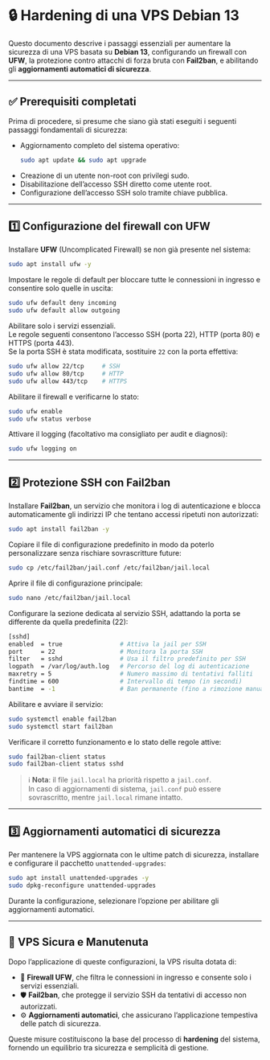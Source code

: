 # 🔒 Hardening di una VPS Debian 13

Questo documento descrive i passaggi essenziali per aumentare la sicurezza di una VPS basata su **Debian 13**, configurando un firewall con **UFW**, la protezione contro attacchi di forza bruta con **Fail2ban**, e abilitando gli **aggiornamenti automatici di sicurezza**.

---

## ✅ Prerequisiti completati
Prima di procedere, si presume che siano già stati eseguiti i seguenti passaggi fondamentali di sicurezza:

- Aggiornamento completo del sistema operativo:  
  ```bash
  sudo apt update && sudo apt upgrade
  ```
- Creazione di un utente non-root con privilegi sudo.  
- Disabilitazione dell’accesso SSH diretto come utente root.  
- Configurazione dell’accesso SSH solo tramite chiave pubblica.  

---

## 1️⃣ Configurazione del firewall con UFW

Installare **UFW** (Uncomplicated Firewall) se non già presente nel sistema:

```bash
sudo apt install ufw -y
```

Impostare le regole di default per bloccare tutte le connessioni in ingresso e consentire solo quelle in uscita:

```bash
sudo ufw default deny incoming
sudo ufw default allow outgoing
```

Abilitare solo i servizi essenziali.  
Le regole seguenti consentono l’accesso SSH (porta 22), HTTP (porta 80) e HTTPS (porta 443).  
Se la porta SSH è stata modificata, sostituire `22` con la porta effettiva:

```bash
sudo ufw allow 22/tcp     # SSH
sudo ufw allow 80/tcp     # HTTP
sudo ufw allow 443/tcp    # HTTPS
```

Abilitare il firewall e verificarne lo stato:

```bash
sudo ufw enable
sudo ufw status verbose
```

Attivare il logging (facoltativo ma consigliato per audit e diagnosi):

```bash
sudo ufw logging on
```

---

## 2️⃣ Protezione SSH con Fail2ban

Installare **Fail2ban**, un servizio che monitora i log di autenticazione e blocca automaticamente gli indirizzi IP che tentano accessi ripetuti non autorizzati:

```bash
sudo apt install fail2ban -y
```

Copiare il file di configurazione predefinito in modo da poterlo personalizzare senza rischiare sovrascritture future:

```bash
sudo cp /etc/fail2ban/jail.conf /etc/fail2ban/jail.local
```

Aprire il file di configurazione principale:

```bash
sudo nano /etc/fail2ban/jail.local
```

Configurare la sezione dedicata al servizio SSH, adattando la porta se differente da quella predefinita (22):

```bash
[sshd]
enabled  = true                # Attiva la jail per SSH
port     = 22                  # Monitora la porta SSH
filter   = sshd                # Usa il filtro predefinito per SSH
logpath  = /var/log/auth.log   # Percorso del log di autenticazione
maxretry = 5                   # Numero massimo di tentativi falliti
findtime = 600                 # Intervallo di tempo (in secondi)
bantime  = -1                  # Ban permanente (fino a rimozione manuale)
```

Abilitare e avviare il servizio:

```bash
sudo systemctl enable fail2ban
sudo systemctl start fail2ban
```

Verificare il corretto funzionamento e lo stato delle regole attive:

```bash
sudo fail2ban-client status
sudo fail2ban-client status sshd
```

> ℹ️ **Nota**: il file `jail.local` ha priorità rispetto a `jail.conf`.  
> In caso di aggiornamenti di sistema, `jail.conf` può essere sovrascritto, mentre `jail.local` rimane intatto.

---

## 3️⃣ Aggiornamenti automatici di sicurezza

Per mantenere la VPS aggiornata con le ultime patch di sicurezza, installare e configurare il pacchetto `unattended-upgrades`:

```bash
sudo apt install unattended-upgrades -y
sudo dpkg-reconfigure unattended-upgrades
```

Durante la configurazione, selezionare l’opzione per abilitare gli aggiornamenti automatici.

---

## 🚀 VPS Sicura e Manutenuta

Dopo l’applicazione di queste configurazioni, la VPS risulta dotata di:

- 🔐 **Firewall UFW**, che filtra le connessioni in ingresso e consente solo i servizi essenziali.  
- 🛡️ **Fail2ban**, che protegge il servizio SSH da tentativi di accesso non autorizzati.  
- ⚙️ **Aggiornamenti automatici**, che assicurano l’applicazione tempestiva delle patch di sicurezza.  

Queste misure costituiscono la base del processo di **hardening** del sistema, fornendo un equilibrio tra sicurezza e semplicità di gestione.  

